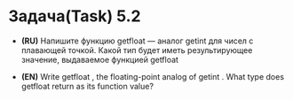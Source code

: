 # Задача(Task) 5.2

- **(RU)** Напишите функцию getfloat — аналог getint для чисел с плавающей точкой. Какой тип
  будет иметь результирующее значение, выдаваемое функцией getfloat


- **(EN)** Write getfloat , the floating-point analog of getint . What type does getfloat return as its function value?